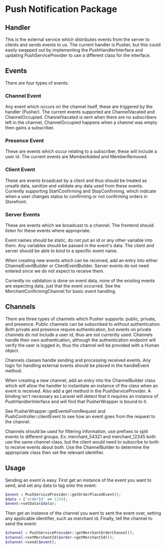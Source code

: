 # Push Notification Package

## Handler
This is the external service which distributes events from the server to clients and sends events to us.  The current handler is Pusher, but this could easily swapped out by implementing the PushHandlerInterface and updating PushServiceProvider to use a different class for the interface.

## Events
There are four types of events:

### Channel Event
Any event which occurs on the channel itself, these are triggered by the handler (Pusher).  The current events supported are ChannelVacated and ChannelOccupied.  ChannelVacated is sent when there are no subscribers left in the channel, ChannelOccupied happens when a channel was empty then gains a subscriber.

### Presence Event
These are events which occur relating to a subscriber, these will include a user id.  The current events are MemberAdded and MemberRemoved.

### Client Event
These are events broadcast by a client and thus should be treated as unsafe data, sanitize and validate any data used from these events.  Currently supporting StartConfirming and StopConfirming, which indicate when a user changes status to confirming or not confirming orders in Storefront.

### Server Events
These are events which we broadcast to a channel.  The frontend should listen for these events where appropriate.

Event names should be static, do not put an id or any other variable into them.  Any variables should be passed in the event's data.  The client and server should be able to bind to a specific event name.

When creating new events which can be received, add an entry into either ChannelEventBuilder or ClientEventBuilder.  Server events do not need entered since we do not expect to receive them.

Currently no validation is done on event data, none of the existing events are expecting data, just that the event occurred.  See the MerchantConfirmingChannel for basic event handling.


## Channels
There are three types of channels which Pusher supports: public, private, and presence.  Public channels can be subscribed to without authentication.  Both private and presence require authentication, but events on private channels do not include a user id, thus are not currently used.  Channels handle their own authentication, although the authentication endpoint will verify the user is logged in, thus the channel will be provided with a Human object.

Channels classes handle sending and processing received events.  Any logic for handling external events should be placed in the handleEvent method.

When creating a new channel, add an entry into the ChannelBuilder class which will allow the handler to instantiate an instance of the class when an event is received.  Also add a get method in the PushServiceProvider.  A binding isn't necessary as Laravel will detect that it requires an instance of PushHandlerInterface and will find that PusherWrapper is bound to it.

See PusherWrapper::getEventsFromRequest and PushController::clientEvent to see how an event goes from the request to the channel.

Channels should be used for filtering information, use prefixes to split events to different groups.  Ex: merchant_54321 and merchant_12345 both use the same channel class, but the client would need to subscribe to both to receive events about both.  Use the ChannelBuilder to determine the appropriate class then set the relevant identifier.

## Usage
Sending an event is easy.  First get an instance of the event you want to send, and set any data to tag onto the event:

```php
$event = PushServiceProvider::getOrderPlacedEvent();
$data = ['orderId' => 1234];
$event->setData($data);
```

Then get an instance of the channel you want to sent the event over, setting any applicable identifier, such as merchant id.  Finally, tell the channel to send the event:

```php
$channel = PushServiceProvider::getMerchantOrderChannel();
$channel->setMerchantId($order->getMerchantId());
$channel->send($event);
```